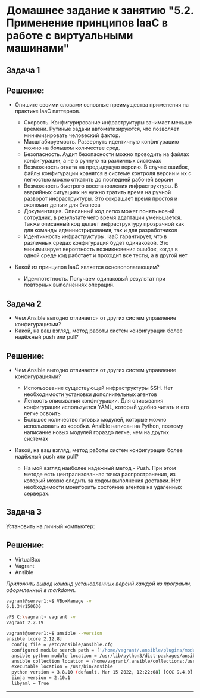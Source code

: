 # Домашнее задание к занятию "5.2. Применение принципов IaaC в работе с виртуальными машинами"

## Задача 1

## Решение:

- Опишите своими словами основные преимущества применения на практике IaaC паттернов.

  - Скорость. Конфигурирование инфраструктуры занимает меньше времени. Рутиные задачи автоматизируются, что позволяет минимизировать человеский фактор.
  - Масштабируемость. Развернуть идентичную конфигурацию можно на большом количестве сред.
  - Безопасность. Аудит безопасности можно проводить на файлах конфигурации, а не в ручную на различных системах
  - Возможность отката на предыдущую версию. В случае ошибок, файлы конфигурации хранятся в системе контроля версии и их с легкостью можно откатить до последней           рабочей версии
  - Возможность быстрого восстановления инфраструктуры. В аварийных ситуациях не нужно тратить время на ручной разворот инфраструктуры. Это сокращает время простоя и       экономит деньги для бизнеса
  - Документация. Описанный код легко может понять новый сотрудник, в результате чего время адаптации уменьшается. Также описанный код делает инфраструктуру прозрачной     как для команды администрирования, так и для разработчиков
  - Идентичность инфраструктуры. IaaC гарантирует, что в различных средах конфигурация будет одинаковой. Это минимизирует вероятность возникновения ошибок, когда в         одной среде код работает и проходит все тесты, а в другой нет

- Какой из принципов IaaC является основополагающим?

  - Идемпотетность. Получаем одинаковый результат при повторных выполнениях операций.

## Задача 2

- Чем Ansible выгодно отличается от других систем управление конфигурациями?
- Какой, на ваш взгляд, метод работы систем конфигурации более надёжный push или pull?

## Решение:

- Чем Ansible выгодно отличается от других систем управление конфигурациями?
  - Использование существующей инфраструктуры SSH. Нет необходимости установки дополнительных агентов
  - Легкость описывания конфигурации. Для описывания конфигурации используется YAML, который удобно читать и его легче освоить
  - Большое количество готовых модулей, которые можно использовать из коробки. Ansible написан на Python, поэтому написание новых модулей гораздо легче, чем на других     системах

- Какой, на ваш взгляд, метод работы систем конфигурации более надёжный push или pull?
  - На мой взгляд наиболее надежный метод - Push. При этом методе есть централизованная точка распространения, из который можно следить за ходом выполнения доставки.       Нет необходимости мониторить состояние агентов на удаленных серверах.


## Задача 3

Установить на личный компьютер:

## Решение:

- VirtualBox
- Vagrant
- Ansible

*Приложить вывод команд установленных версий каждой из программ, оформленный в markdown.*

```bash
vagrant@server1:~$ VBoxManage -v
6.1.34r150636
```

```bash
vPS C:\vagrant> vagrant -v
Vagrant 2.2.19
```

```bash
vagrant@server1:~$ ansible --version
ansible [core 2.12.8]
  config file = /etc/ansible/ansible.cfg
  configured module search path = ['/home/vagrant/.ansible/plugins/modules', '/u                                                                                                                                                             sr/share/ansible/plugins/modules']
  ansible python module location = /usr/lib/python3/dist-packages/ansible
  ansible collection location = /home/vagrant/.ansible/collections:/usr/share/an                                                                                                                                                             sible/collections
  executable location = /usr/bin/ansible
  python version = 3.8.10 (default, Mar 15 2022, 12:22:08) [GCC 9.4.0]
  jinja version = 2.10.1
  libyaml = True

```

---
